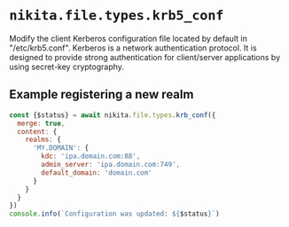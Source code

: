
# `nikita.file.types.krb5_conf`

Modify the client Kerberos configuration file located by default in
"/etc/krb5.conf". Kerberos is a network authentication protocol. It is designed
to provide strong authentication for client/server applications by using
secret-key cryptography.

## Example registering a new realm

```js
const {$status} = await nikita.file.types.krb_conf({
  merge: true,
  content: {
    realms: {
      'MY.DOMAIN': {
        kdc: 'ipa.domain.com:88',
        admin_server: 'ipa.domain.com:749',
        default_domain: 'domain.com'
      }
    }
  }
})
console.info(`Configuration was updated: ${$status}`)
```
